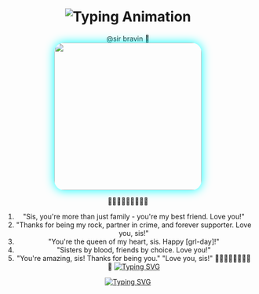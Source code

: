 <div align="center">

<h1 align="center">
  <img src="https://readme-typing-svg.herokuapp.com?font=Fira+Code&size=30&duration=6000&color=00FF00&background=000000&center=true&vCenter=true&width=600&lines=🌹🌹🌹❣️ketu;happy+girlfriend's+day❣️❣️❣️" alt="Typing Animation">
</h1>
@sir bravin 🥰
<div align="center">
  <img src="https://files.catbox.moe/pboqws.jpg" width="300" style="border-radius: 20px; box-shadow: 0 0 20px #00ffff;"/>
</div>

💝💝💝💝💝💝💝💝🌹
1. "Sis, you're more than just family - you're my best friend. Love you!"
2. "Thanks for being my rock, partner in crime, and forever supporter. Love you, sis!"
3. "You're the queen of my heart, sis. Happy [grl-day]!"
4. "Sisters by blood, friends by choice. Love you!"
5. "You're amazing, sis! Thanks for being you."
"Love you, sis!"
💝💝💝💝💝💝💝💝🌹
<a href="https://git.io/typing-svg"><img src="https://readme-typing-svg.demolab.com?font=Black+Ops+One&size=100&pause=1000&color=ff0000&center=true&width=1000&height=200&lines=HAPPY;GIRLFRIEND'S;DAY;TO+ALL;GIRLS" alt="Typing SVG" /></a>

</h1>
 <a href="https://git.io/typing-svg"><img src="https://readme-typing-svg.demolab.com?font=Black+Ops+One&size=70&pause=500&color=8A2BE2&center=true&width=1150&height=200&lines=WISHES;FROM+YOUR;BROTHER" alt="Typing SVG" /></a>
  </div>
